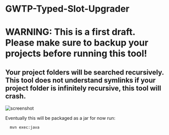 # GWTP-Typed-Slot-Upgrader

# WARNING: This is a first draft.  Please make sure to backup your projects before running this tool!

## Your project folders will be searched recursively. This tool does not understand symlinks if your project folder is infinitely recursive, this tool will crash.

![screenshot](http://i.imgur.com/XOrjBHl.png)

Eventually this will be packaged as a jar for now run:
```
  mvn exec:java
```



